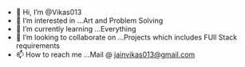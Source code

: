 - 👋 Hi, I’m @Vikas013
- 👀 I’m interested in ...Art and Problem Solving
- 🌱 I’m currently learning ...Everything
- 💞️ I’m looking to collaborate on ...Projects which includes FUll Stack requirements
- 📫 How to reach me ...Mail @ jainvikas013@gmail.com

<!---
Vikas013/Vikas013 is a ✨ special ✨ repository because its `README.md` (this file) appears on your GitHub profile.
You can click the Preview link to take a look at your changes.
--->
